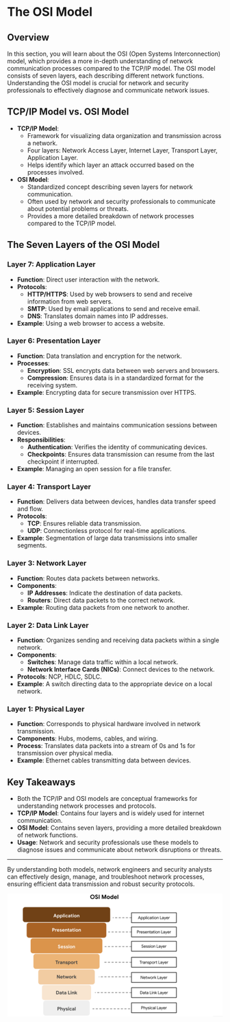 # The OSI Model

## Overview
In this section, you will learn about the OSI (Open Systems Interconnection) model, which provides a more in-depth understanding of network communication processes compared to the TCP/IP model. The OSI model consists of seven layers, each describing different network functions. Understanding the OSI model is crucial for network and security professionals to effectively diagnose and communicate network issues.

## TCP/IP Model vs. OSI Model
- **TCP/IP Model**:
  - Framework for visualizing data organization and transmission across a network.
  - Four layers: Network Access Layer, Internet Layer, Transport Layer, Application Layer.
  - Helps identify which layer an attack occurred based on the processes involved.
- **OSI Model**:
  - Standardized concept describing seven layers for network communication.
  - Often used by network and security professionals to communicate about potential problems or threats.
  - Provides a more detailed breakdown of network processes compared to the TCP/IP model.

## The Seven Layers of the OSI Model

### Layer 7: Application Layer
- **Function**: Direct user interaction with the network.
- **Protocols**:
  - **HTTP/HTTPS**: Used by web browsers to send and receive information from web servers.
  - **SMTP**: Used by email applications to send and receive email.
  - **DNS**: Translates domain names into IP addresses.
- **Example**: Using a web browser to access a website.

### Layer 6: Presentation Layer
- **Function**: Data translation and encryption for the network.
- **Processes**:
  - **Encryption**: SSL encrypts data between web servers and browsers.
  - **Compression**: Ensures data is in a standardized format for the receiving system.
- **Example**: Encrypting data for secure transmission over HTTPS.

### Layer 5: Session Layer
- **Function**: Establishes and maintains communication sessions between devices.
- **Responsibilities**:
  - **Authentication**: Verifies the identity of communicating devices.
  - **Checkpoints**: Ensures data transmission can resume from the last checkpoint if interrupted.
- **Example**: Managing an open session for a file transfer.

### Layer 4: Transport Layer
- **Function**: Delivers data between devices, handles data transfer speed and flow.
- **Protocols**:
  - **TCP**: Ensures reliable data transmission.
  - **UDP**: Connectionless protocol for real-time applications.
- **Example**: Segmentation of large data transmissions into smaller segments.

### Layer 3: Network Layer
- **Function**: Routes data packets between networks.
- **Components**:
  - **IP Addresses**: Indicate the destination of data packets.
  - **Routers**: Direct data packets to the correct network.
- **Example**: Routing data packets from one network to another.

### Layer 2: Data Link Layer
- **Function**: Organizes sending and receiving data packets within a single network.
- **Components**:
  - **Switches**: Manage data traffic within a local network.
  - **Network Interface Cards (NICs)**: Connect devices to the network.
- **Protocols**: NCP, HDLC, SDLC.
- **Example**: A switch directing data to the appropriate device on a local network.

### Layer 1: Physical Layer
- **Function**: Corresponds to physical hardware involved in network transmission.
- **Components**: Hubs, modems, cables, and wiring.
- **Process**: Translates data packets into a stream of 0s and 1s for transmission over physical media.
- **Example**: Ethernet cables transmitting data between devices.

## Key Takeaways
- Both the TCP/IP and OSI models are conceptual frameworks for understanding network processes and protocols.
- **TCP/IP Model**: Contains four layers and is widely used for internet communication.
- **OSI Model**: Contains seven layers, providing a more detailed breakdown of network functions.
- **Usage**: Network and security professionals use these models to diagnose issues and communicate about network disruptions or threats.

---

By understanding both models, network engineers and security analysts can effectively design, manage, and troubleshoot network processes, ensuring efficient data transmission and robust security protocols.



![osi-model](images/b5ghKGCVSp6e-fAUC8oo4w_4efb617fe17648559c4a8a0bc0b1abf1_CS_R-043_OSI-Model.png)